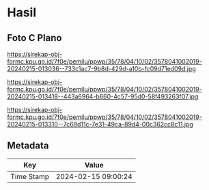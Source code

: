 # Hasil

## Foto C Plano

https://sirekap-obj-formc.kpu.go.id/7f0e/pemilu/ppwp/35/78/04/10/02/3578041002019-20240215-013036--733c1ac7-9b8d-429d-a10b-fc09d71ed09d.jpg

https://sirekap-obj-formc.kpu.go.id/7f0e/pemilu/ppwp/35/78/04/10/02/3578041002019-20240215-013418--443a6964-b660-4c57-95d0-58f493263f07.jpg

https://sirekap-obj-formc.kpu.go.id/7f0e/pemilu/ppwp/35/78/04/10/02/3578041002019-20240215-013310--7c69d11c-7e31-49ca-89d4-00c362cc8c11.jpg


## Metadata

| Key        | Value               |
| ---------- | ------------------- |
| Time Stamp | 2024-02-15 09:00:24 |




